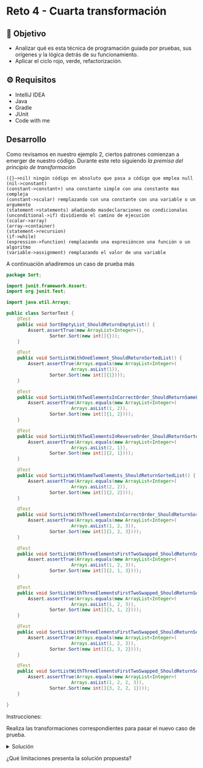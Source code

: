# Reto 4 - Cuarta transformación

## :dart: Objetivo

- Analizar qué es esta técnica de programación guiada por pruebas, sus orígenes y la lógica detrás de su funcionamiento.
- Aplicar el ciclo rojo, verde, refactorización.

## ⚙ Requisitos

- IntelliJ IDEA
- Java
- Gradle
- JUnit
- Code with me

## Desarrollo

Como revisamos en nuestro ejemplo 2, ciertos patrones comienzan a emerger de nuestro código. Durante este reto
siguiendo _la premisa del principio de transformación_

    ({}–>nil) ningún código en absoluto que pasa a código que emplea null
    (nil->constant)
    (constant->constant+) una constante simple con una constante mas compleja
    (constant->scalar) remplazando con una constante con una variable o un argumento
    (statement->statements) añadiendo masdeclaraciones no condicionales
    (unconditional->if) dividiendo el camino de ejecución
    (scalar->array)
    (array->container)
    (statement->recursion)
    (if->while)
    (expression->function) remplazando una expresióncon una función o un algoritmo
    (variable->assignment) remplazando el valor de una variable 

A continuación añadiremos un caso de prueba más

```java
package Sort;

import junit.framework.Assert;
import org.junit.Test;

import java.util.Arrays;

public class SorterTest {
    @Test
    public void SortEmptyList_ShouldReturnEmptyList() {
        Assert.assertTrue(new ArrayList<Integer>(),
                Sorter.Sort(new int[]{}));
    }

    @Test
    public void SortListWithOneElement_ShouldReturnSortedList() {
        Assert.assertTrue(Arrays.equals(new ArrayList<Integer>(
                        Arrays.asList(1)),
                Sorter.Sort(new int[]{1})));
    }

    @Test
    public void SortListWithTwoElementsInCorrectOrder_ShouldReturnSameList() {
        Assert.assertTrue(Arrays.equals(new ArrayList<Integer>(
                        Arrays.asList(1, 2)),
                Sorter.Sort(new int[]{1, 2})));
    }

    @Test
    public void SortListWithTwoElementsInReverseOrder_ShouldReturnSortedList() {
        Assert.assertTrue(Arrays.equals(new ArrayList<Integer>(
                        Arrays.asList(2, 1)),
                Sorter.Sort(new int[]{2, 1})));
    }

    @Test
    public void SortListWithSameTwoElements_ShouldReturnSortedList() {
        Assert.assertTrue(Arrays.equals(new ArrayList<Integer>(
                        Arrays.asList(2, 2)),
                Sorter.Sort(new int[]{2, 2})));
    }

    @Test
    public void SortListWithThreeElementsInCorrectOrder_ShouldReturnSortedList() {
        Assert.assertTrue(Arrays.equals(new ArrayList<Integer>(
                        Arrays.asList(1, 2, 3)),
                Sorter.Sort(new int[]{1, 2, 3})));
    }

    @Test
    public void SortListWithThreeElementsFirstTwoSwapped_ShouldReturnSortedList() {
        Assert.assertTrue(Arrays.equals(new ArrayList<Integer>(
                        Arrays.asList(1, 2, 3)),
                Sorter.Sort(new int[]{2, 1, 3})));
    }

    @Test
    public void SortListWithThreeElementsFirstTwoSwapped_ShouldReturnSortedList() {
        Assert.assertTrue(Arrays.equals(new ArrayList<Integer>(
                        Arrays.asList(1, 2, 3)),
                Sorter.Sort(new int[]{3, 1, 2})));
    }

    @Test
    public void SortListWithThreeElementsFirstTwoSwapped_ShouldReturnSortedList() {
        Assert.assertTrue(Arrays.equals(new ArrayList<Integer>(
                        Arrays.asList(1, 2, 3)),
                Sorter.Sort(new int[]{1, 3, 2})));
    }

    @Test
    public void SortListWithThreeElementsFirstTwoSwapped_ShouldReturnSortedList() {
        Assert.assertTrue(Arrays.equals(new ArrayList<Integer>(
                        Arrays.asList(1, 2, 2, 3)),
                Sorter.Sort(new int[]{3, 2, 2, 1})));
    }

}

```

Instrucciones:

Realiza las transformaciones correspondientes para pasar el nuevo caso de prueba.

<details>
  <summary>Solución</summary>

```java
package Sort;

public class Sorter {
    public static List<Integer> Sort(int[] unSortedList) {
        List<Integer> sorted = new ArrayList<Integer>();
        if (unSortedList.length == 0) {
            return sorted;
        } else {
            List<Integer> lower = new ArrayList<Integer>();
            int medium = unSortedList[0];
            List<Integer> higher = new ArrayList<Integer>();
            ;

            for (int index = 1; index < unSortedList.length; index++) {
                int element = unSortedList[index];
                if (element > medium) {
                    higher.add(element);
                } else {
                    lower.add(element);
                }

            }

            Integer[] lowers = new Integer[lower.size()];
            lower.toArray(lowers);
            sorted.addAll(sort(lowers));

            sorted.add(medium);

            Integer[] highers = new Integer[higher.size()];
            higher.toArray(highers);
            sorted.addAll(sort(highers));
        }

        return sorted;
    }


}
```

</details>

¿Qué limitaciones presenta la solución propuesta?
